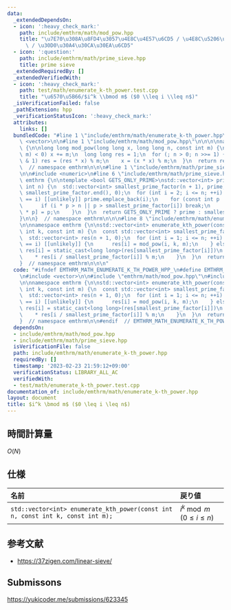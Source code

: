 ```yaml
---
data:
  _extendedDependsOn:
  - icon: ':heavy_check_mark:'
    path: include/emthrm/math/mod_pow.hpp
    title: "\u7E70\u308A\u8FD4\u3057\u4E8C\u4E57\u6CD5 / \u4E8C\u5206\u7D2F\u4E57\u6CD5\
      \ / \u30D0\u30A4\u30CA\u30EA\u6CD5"
  - icon: ':question:'
    path: include/emthrm/math/prime_sieve.hpp
    title: prime sieve
  _extendedRequiredBy: []
  _extendedVerifiedWith:
  - icon: ':heavy_check_mark:'
    path: test/math/enumerate_k-th_power.test.cpp
    title: "\u6570\u5B66/$i^k \\bmod m$ ($0 \\leq i \\leq n$)"
  _isVerificationFailed: false
  _pathExtension: hpp
  _verificationStatusIcon: ':heavy_check_mark:'
  attributes:
    links: []
  bundledCode: "#line 1 \"include/emthrm/math/enumerate_k-th_power.hpp\"\n\n\n\n#include\
    \ <vector>\n\n#line 1 \"include/emthrm/math/mod_pow.hpp\"\n\n\n\nnamespace emthrm\
    \ {\n\nlong long mod_pow(long long x, long long n, const int m) {\n  if ((x %=\
    \ m) < 0) x += m;\n  long long res = 1;\n  for (; n > 0; n >>= 1) {\n    if (n\
    \ & 1) res = (res * x) % m;\n    x = (x * x) % m;\n  }\n  return res;\n}\n\n}\
    \  // namespace emthrm\n\n\n#line 1 \"include/emthrm/math/prime_sieve.hpp\"\n\n\
    \n\n#include <numeric>\n#line 6 \"include/emthrm/math/prime_sieve.hpp\"\n\nnamespace\
    \ emthrm {\n\ntemplate <bool GETS_ONLY_PRIME>\nstd::vector<int> prime_sieve(const\
    \ int n) {\n  std::vector<int> smallest_prime_factor(n + 1), prime;\n  std::iota(smallest_prime_factor.begin(),\
    \ smallest_prime_factor.end(), 0);\n  for (int i = 2; i <= n; ++i) {\n    if (smallest_prime_factor[i]\
    \ == i) [[unlikely]] prime.emplace_back(i);\n    for (const int p : prime) {\n\
    \      if (i * p > n || p > smallest_prime_factor[i]) break;\n      smallest_prime_factor[i\
    \ * p] = p;\n    }\n  }\n  return GETS_ONLY_PRIME ? prime : smallest_prime_factor;\n\
    }\n\n}  // namespace emthrm\n\n\n#line 8 \"include/emthrm/math/enumerate_k-th_power.hpp\"\
    \n\nnamespace emthrm {\n\nstd::vector<int> enumerate_kth_power(const int n, const\
    \ int k, const int m) {\n  const std::vector<int> smallest_prime_factor = prime_sieve<false>(n);\n\
    \  std::vector<int> res(n + 1, 0);\n  for (int i = 1; i <= n; ++i) {\n    if (smallest_prime_factor[i]\
    \ == i) [[unlikely]] {\n      res[i] = mod_pow(i, k, m);\n    } else {\n     \
    \ res[i] = static_cast<long long>(res[smallest_prime_factor[i]])\n           \
    \    * res[i / smallest_prime_factor[i]] % m;\n    }\n  }\n  return res;\n}\n\n\
    }  // namespace emthrm\n\n\n"
  code: "#ifndef EMTHRM_MATH_ENUMERATE_K_TH_POWER_HPP_\n#define EMTHRM_MATH_ENUMERATE_K_TH_POWER_HPP_\n\
    \n#include <vector>\n\n#include \"emthrm/math/mod_pow.hpp\"\n#include \"emthrm/math/prime_sieve.hpp\"\
    \n\nnamespace emthrm {\n\nstd::vector<int> enumerate_kth_power(const int n, const\
    \ int k, const int m) {\n  const std::vector<int> smallest_prime_factor = prime_sieve<false>(n);\n\
    \  std::vector<int> res(n + 1, 0);\n  for (int i = 1; i <= n; ++i) {\n    if (smallest_prime_factor[i]\
    \ == i) [[unlikely]] {\n      res[i] = mod_pow(i, k, m);\n    } else {\n     \
    \ res[i] = static_cast<long long>(res[smallest_prime_factor[i]])\n           \
    \    * res[i / smallest_prime_factor[i]] % m;\n    }\n  }\n  return res;\n}\n\n\
    }  // namespace emthrm\n\n#endif  // EMTHRM_MATH_ENUMERATE_K_TH_POWER_HPP_\n"
  dependsOn:
  - include/emthrm/math/mod_pow.hpp
  - include/emthrm/math/prime_sieve.hpp
  isVerificationFile: false
  path: include/emthrm/math/enumerate_k-th_power.hpp
  requiredBy: []
  timestamp: '2023-02-23 21:59:12+09:00'
  verificationStatus: LIBRARY_ALL_AC
  verifiedWith:
  - test/math/enumerate_k-th_power.test.cpp
documentation_of: include/emthrm/math/enumerate_k-th_power.hpp
layout: document
title: $i^k \bmod m$ ($0 \leq i \leq n$)
---
```



## 時間計算量

$O(N)$


## 仕様

|名前|戻り値|
|:--|:--|
|`std::vector<int> enumerate_kth_power(const int n, const int k, const int m);`|$i^k \bmod m$ ($0 \leq i \leq n$)|


## 参考文献

- https://37zigen.com/linear-sieve/


## Submissons

https://yukicoder.me/submissions/623345
